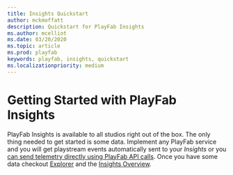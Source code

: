 ```yaml
---
title: Insights Quickstart
author: mckmoffatt
description: Quickstart for PlayFab Insights 
ms.author: mcelliot
ms.date: 03/20/2020
ms.topic: article
ms.prod: playfab
keywords: playfab, insights, quickstart
ms.localizationpriority: medium
---
```


# Getting Started with PlayFab Insights
PlayFab Insights is available to all studios right out of the box. The only thing needed to get started is some data. Implement any PlayFab service and you will get playstream events automatically sent to your *Insights* or you [can send telemetry directly using PlayFab API calls](xref:titleid.playfabapi.com.events.playstreamevents). Once you have some data checkout [Explorer](https://docs.microsoft.com/gaming/playfab/features/insights/explorer/quickstart) and the [Insights Overview](https://docs.microsoft.com/gaming/playfab/features/insights/insights).